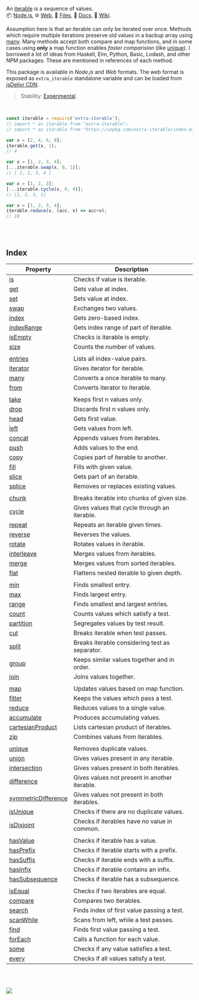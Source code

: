 An [iterable] is a sequence of values.<br>
📦 [Node.js](https://www.npmjs.com/package/extra-iterable),
🌐 [Web](https://www.npmjs.com/package/extra-iterable.web),
📜 [Files](https://unpkg.com/extra-iterable/),
📰 [Docs](https://nodef.github.io/extra-iterable/),
📘 [Wiki](https://github.com/nodef/extra-iterable/wiki/).

Assumption here is that an iterable can only be iterated over once. Methods
which require multiple iterations preserve old values in a backup array using
[many]. Many methods accept both compare and map functions, and in some cases
using **only** a map function enables *faster comparision* (like [unique]).
I borrowed a lot of ideas from Haskell, Elm, Python, Basic, Lodash, and other
NPM packages. These are mentioned in references of each method.

This package is available in *Node.js* and *Web* formats. The web format
is exposed as `extra_iterable` standalone variable and can be loaded from
[jsDelivr CDN].

> Stability: [Experimental](https://www.youtube.com/watch?v=L1j93RnIxEo).

[iterable]: https://developer.mozilla.org/en-US/docs/Web/JavaScript/Reference/Iteration_protocols
[jsDelivr CDN]: https://cdn.jsdelivr.net/npm/extra-iterable.web/index.js

<br>

```javascript
const iterable = require('extra-iterable');
// import * as iterable from "extra-iterable";
// import * as iterable from "https://unpkg.com/extra-iterable/index.mjs"; (deno)

var x = [2, 4, 6, 8];
iterable.get(x, 1);
// 4

var x = [1, 2, 3, 4];
[...iterable.swap(x, 0, 1)];
// [ 2, 1, 3, 4 ]

var x = [1, 2, 3];
[...iterable.cycle(x, 0, 4)];
// [1, 2, 3, 1]

var x = [1, 2, 3, 4];
iterable.reduce(x, (acc, v) => acc+v);
// 10
```

<br>
<br>


## Index

| Property | Description |
|  ----  |  ----  |
| [is]                  | Checks if value is iterable.                   |
| [get]                 | Gets value at index.                           |
| [set]                 | Sets value at index.                           |
| [swap]                | Exchanges two values.                          |
| [index]               | Gets zero-based index.                         |
| [indexRange]          | Gets index range of part of iterable.          |
| [isEmpty]             | Checks is iterable is empty.                   |
| [size]                | Counts the number of values.                   |
|                       |
| [entries]             | Lists all index-value pairs.                   |
| [iterator]            | Gives iterator for iterable.                   |
| [many]                | Converts a once iterable to many.              |
| [from]                | Converts iterator to iterable.                 |
|                       |
| [take]                | Keeps first n values only.                     |
| [drop]                | Discards first n values only.                  |
| [head]                | Gets first value.                              |
| [left]                | Gets values from left.                         |
| [concat]              | Appends values from iterables.                 |
| [push]                | Adds values to the end.                        |
| [copy]                | Copies part of iterable to another.            |
| [fill]                | Fills with given value.                        |
| [slice]               | Gets part of an iterable.                      |
| [splice]              | Removes or replaces existing values.           |
|                       |
| [chunk]               | Breaks iterable into chunks of given size.     |
| [cycle]               | Gives values that cycle through an iterable.   |
| [repeat]              | Repeats an iterable given times.               |
| [reverse]             | Reverses the values.                           |
| [rotate]              | Rotates values in iterable.                    |
| [interleave]          | Merges values from iterables.                  |
| [merge]               | Merges values from sorted iterables.           |
| [flat]                | Flattens nested iterable to given depth.       |
|                       |
| [min]                 | Finds smallest entry.                          |
| [max]                 | Finds largest entry.                           |
| [range]               | Finds smallest and largest entries.            |
| [count]               | Counts values which satisfy a test.            |
| [partition]           | Segregates values by test result.              |
| [cut]                 | Breaks iterable when test passes.              |
| [split]               | Breaks iterable considering test as separator. |
| [group]               | Keeps similar values together and in order.    |
| [join]                | Joins values together.                         |
|                       |
| [map]                 | Updates values based on map function.          |
| [filter]              | Keeps the values which pass a test.            |
| [reduce]              | Reduces values to a single value.              |
| [accumulate]          | Produces accumulating values.                  |
| [cartesianProduct]    | Lists cartesian product of iterables.          |
| [zip]                 | Combines values from iterables.                |
|                       |
| [unique]              | Removes duplicate values.                      |
| [union]               | Gives values present in any iterable.          |
| [intersection]        | Gives values present in both iterables.        |
| [difference]          | Gives values not present in another iterable.  |
| [symmetricDifference] | Gives values not present in both iterables.    |
| [isUnique]            | Checks if there are no duplicate values.       |
| [isDisjoint]          | Checks if iterables have no value in common.   |
|                       |
| [hasValue]            | Checks if iterable has a value.                |
| [hasPrefix]           | Checks if iterable starts with a prefix.       |
| [hasSuffix]           | Checks if iterable ends with a suffix.         |
| [hasInfix]            | Checks if iterable contains an infix.          |
| [hasSubsequence]      | Checks if iterable has a subsequence.          |
|                       |
| [isEqual]             | Checks if two iterables are equal.             |
| [compare]             | Compares two iterables.                        |
| [search]              | Finds index of first value passing a test.     |
| [scanWhile]           | Scans from left, while a test passes.          |
| [find]                | Finds first value passing a test.              |
| [forEach]             | Calls a function for each value.               |
| [some]                | Checks if any value satisfies a test.          |
| [every]               | Checks if all values satisfy a test.           |

<br>
<br>

[![](https://img.youtube.com/vi/qgxPbqDskyw/maxresdefault.jpg)](https://www.youtube.com/watch?v=qgxPbqDskyw)


[is]: https://github.com/nodef/extra-iterable/wiki/is
[get]: https://github.com/nodef/extra-iterable/wiki/get
[set]: https://github.com/nodef/extra-iterable/wiki/set
[swap]: https://github.com/nodef/extra-iterable/wiki/swap
[head]: https://github.com/nodef/extra-iterable/wiki/head
[index]: https://github.com/nodef/extra-iterable/wiki/index
[indexRange]: https://github.com/nodef/extra-iterable/wiki/indexRange
[size]: https://github.com/nodef/extra-iterable/wiki/size
[entries]: https://github.com/nodef/extra-iterable/wiki/entries
[iterator]: https://github.com/nodef/extra-iterable/wiki/iterator
[many]: https://github.com/nodef/extra-iterable/wiki/many
[from]: https://github.com/nodef/extra-iterable/wiki/from
[push]: https://github.com/nodef/extra-iterable/wiki/push
[fill]: https://github.com/nodef/extra-iterable/wiki/fill
[copy]: https://github.com/nodef/extra-iterable/wiki/copy
[concat]: https://github.com/nodef/extra-iterable/wiki/concat
[left]: https://github.com/nodef/extra-iterable/wiki/left
[slice]: https://github.com/nodef/extra-iterable/wiki/slice
[splice]: https://github.com/nodef/extra-iterable/wiki/splice
[flat]: https://github.com/nodef/extra-iterable/wiki/flat
[cut]: https://github.com/nodef/extra-iterable/wiki/cut
[chunk]: https://github.com/nodef/extra-iterable/wiki/chunk
[cycle]: https://github.com/nodef/extra-iterable/wiki/cycle
[repeat]: https://github.com/nodef/extra-iterable/wiki/repeat
[reverse]: https://github.com/nodef/extra-iterable/wiki/reverse
[rotate]: https://github.com/nodef/extra-iterable/wiki/rotate
[interleave]: https://github.com/nodef/extra-iterable/wiki/interleave
[merge]: https://github.com/nodef/extra-iterable/wiki/merge
[min]: https://github.com/nodef/extra-iterable/wiki/min
[max]: https://github.com/nodef/extra-iterable/wiki/max
[range]: https://github.com/nodef/extra-iterable/wiki/range
[map]: https://github.com/nodef/extra-iterable/wiki/map
[reduce]: https://github.com/nodef/extra-iterable/wiki/reduce
[filter]: https://github.com/nodef/extra-iterable/wiki/filter
[take]: https://github.com/nodef/extra-iterable/wiki/take
[drop]: https://github.com/nodef/extra-iterable/wiki/drop
[count]: https://github.com/nodef/extra-iterable/wiki/count
[partition]: https://github.com/nodef/extra-iterable/wiki/partition
[group]: https://github.com/nodef/extra-iterable/wiki/group
[split]: https://github.com/nodef/extra-iterable/wiki/split
[join]: https://github.com/nodef/extra-iterable/wiki/join
[cartesianProduct]: https://github.com/nodef/extra-iterable/wiki/cartesianProduct
[zip]: https://github.com/nodef/extra-iterable/wiki/zip
[unique]: https://github.com/nodef/extra-iterable/wiki/unique
[union]: https://github.com/nodef/extra-iterable/wiki/union
[intersection]: https://github.com/nodef/extra-iterable/wiki/intersection
[difference]: https://github.com/nodef/extra-iterable/wiki/difference
[isUnique]: https://github.com/nodef/extra-iterable/wiki/isUnique
[isDisjoint]: https://github.com/nodef/extra-iterable/wiki/isDisjoint
[hasValue]: https://github.com/nodef/extra-iterable/wiki/hasValue
[hasPrefix]: https://github.com/nodef/extra-iterable/wiki/hasPrefix
[hasInfix]: https://github.com/nodef/extra-iterable/wiki/hasInfix
[hasSuffix]: https://github.com/nodef/extra-iterable/wiki/hasSuffix
[hasSubsequence]: https://github.com/nodef/extra-iterable/wiki/hasSubsequence
[isEqual]: https://github.com/nodef/extra-iterable/wiki/isEqual
[compare]: https://github.com/nodef/extra-iterable/wiki/compare
[search]: https://github.com/nodef/extra-iterable/wiki/search
[find]: https://github.com/nodef/extra-iterable/wiki/find
[some]: https://github.com/nodef/extra-iterable/wiki/some
[every]: https://github.com/nodef/extra-iterable/wiki/every
[forEach]: https://github.com/nodef/extra-iterable/wiki/forEach
[isEmpty]: https://github.com/nodef/extra-iterable/wiki/isEmpty
[accumulate]: https://github.com/nodef/extra-iterable/wiki/accumulate
[symmetricDifference]: https://github.com/nodef/extra-iterable/wiki/symmetricDifference
[scanWhile]: https://github.com/nodef/extra-iterable/wiki/scanWhile
